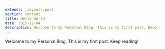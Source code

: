 ```yaml
---
extends: _layouts.post
section: content
title: Hello World
date: 2015-12-04
description: Welcome to my Personal Blog. This is my first post. Keep reading!.
---
```


Welcome to my Personal Blog. This is my first post. Keep reading!
